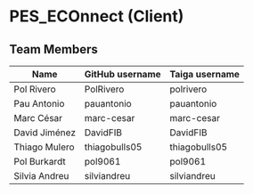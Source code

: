 # PES_ECOnnect (Client)

## Team Members
| Name | GitHub username | Taiga username |
| --- | --- | --- |
| Pol Rivero | PolRivero | polrivero |
| Pau Antonio | pauantonio | pauantonio |
| Marc César | marc-cesar | marc-cesar |
| David Jiménez | DavidFIB | DavidFIB |
| Thiago Mulero | thiagobulls05 | thiagobulls05 |
| Pol Burkardt | pol9061 | pol9061 |
| Silvia Andreu | silviandreu | silviandreu |
